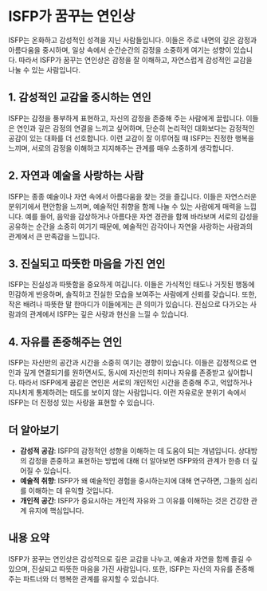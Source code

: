 # ISFP가 꿈꾸는 연인상

ISFP는 온화하고 감성적인 성격을 지닌 사람들입니다. 이들은 주로 내면의 깊은 감정과 아름다움을 중시하며, 일상 속에서 순간순간의 감정을 소중하게 여기는 성향이 있습니다. 따라서 ISFP가 꿈꾸는 연인상은 감정을 잘 이해하고, 자연스럽게 감성적인 교감을 나눌 수 있는 사람입니다.

## 1. **감성적인 교감을 중시하는 연인**
ISFP는 감정을 풍부하게 표현하고, 자신의 감정을 존중해 주는 사람에게 끌립니다. 이들은 연인과 깊은 감정의 연결을 느끼고 싶어하며, 단순히 논리적인 대화보다는 감정적인 공감이 있는 대화를 더 선호합니다. 이런 교감이 잘 이루어질 때 ISFP는 진정한 행복을 느끼며, 서로의 감정을 이해하고 지지해주는 관계를 매우 소중하게 생각합니다.

## 2. **자연과 예술을 사랑하는 사람**
ISFP는 종종 예술이나 자연 속에서 아름다움을 찾는 것을 즐깁니다. 이들은 자연스러운 분위기에서 편안함을 느끼며, 예술적인 취향을 함께 나눌 수 있는 사람에게 매력을 느낍니다. 예를 들어, 음악을 감상하거나 아름다운 자연 경관을 함께 바라보며 서로의 감성을 공유하는 순간을 소중히 여기기 때문에, 예술적인 감각이나 자연을 사랑하는 사람과의 관계에서 큰 만족감을 느낍니다.

## 3. **진실되고 따뜻한 마음을 가진 연인**
ISFP는 진실성과 따뜻함을 중요하게 여깁니다. 이들은 가식적인 태도나 거짓된 행동에 민감하게 반응하며, 솔직하고 진실한 모습을 보여주는 사람에게 신뢰를 갖습니다. 또한, 작은 배려나 따뜻한 말 한마디가 이들에게는 큰 의미가 있습니다. 진심으로 다가오는 사람과의 관계에서 ISFP는 깊은 사랑과 헌신을 느낄 수 있습니다.

## 4. **자유를 존중해주는 연인**
ISFP는 자신만의 공간과 시간을 소중히 여기는 경향이 있습니다. 이들은 감정적으로 연인과 깊게 연결되기를 원하면서도, 동시에 자신만의 취미나 자유를 존중받고 싶어합니다. 따라서 ISFP에게 꿈같은 연인은 서로의 개인적인 시간을 존중해 주고, 억압하거나 지나치게 통제하려는 태도를 보이지 않는 사람입니다. 이런 자유로운 분위기 속에서 ISFP는 더 진정성 있는 사랑을 표현할 수 있습니다.

## 더 알아보기
* **감성적 공감**: ISFP의 감정적인 성향을 이해하는 데 도움이 되는 개념입니다. 상대방의 감정을 존중하고 표현하는 방법에 대해 더 알아보면 ISFP와의 관계가 한층 더 깊어질 수 있습니다.
* **예술적 취향**: ISFP가 왜 예술적인 경험을 중시하는지에 대해 연구하면, 그들의 심리를 이해하는 데 유익할 것입니다.
* **개인적 공간**: ISFP가 중요시하는 개인적 자유와 그 이유를 이해하는 것은 건강한 관계 유지에 핵심입니다.

## 내용 요약
ISFP가 꿈꾸는 연인상은 감성적으로 깊은 교감을 나누고, 예술과 자연을 함께 즐길 수 있으며, 진실되고 따뜻한 마음을 가진 사람입니다. 또한, ISFP는 자신의 자유를 존중해 주는 파트너와 더 행복한 관계를 유지할 수 있습니다.